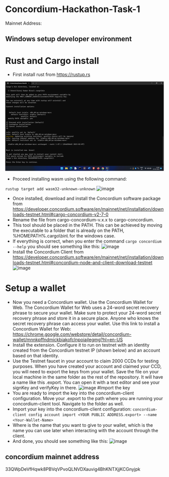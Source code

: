# Concordium-Hackathon-Task-1


Mainnet Address: 

## Windows setup developer environment

# Rust and Cargo install

- First install rust from https://rustup.rs

![image](Screenshot%20(43).png)

- Proceed installing wasm using the following command:

```rustup target add wasm32-unknown-unknown```
![image](Screenshot%20(56).png)
- Once installed, download and install the Concordium software package from https://developer.concordium.software/en/mainnet/net/installation/downloads-testnet.html#cargo-concordium-v2-7-0
- Rename the file from cargo-concordium-v.x.x to cargo-concordium.
- This tool should be placed in the PATH. This can be achieved by moving the executable to a folder that is already on the PATH, %HOMEPATH%\.cargo\bin\ for the windows case.
- If everything is correct, when you enter the command ```cargo concordium --help``` you should see something like this:
![image](Screenshot%20(60).png)
- Install the Concordium Client from https://developer.concordium.software/en/mainnet/net/installation/downloads-testnet.html#concordium-node-and-client-download-testnet
![image](Screenshot%20(65).png)

# Setup a wallet
- Now you need a Concordium wallet. Use the Concordium Wallet for Web. The Concordium Wallet for Web uses a 24-word secret recovery phrase to secure your wallet. Make sure to protect your 24-word secret recovery phrase and store it in a secure place. Anyone who knows the secret recovery phrase can access your wallet.
Use this link to install a Concordium Wallet for Web: https://chrome.google.com/webstore/detail/concordium-wallet/mnnkpffndmickbiakofclnpoiajlegmg?hl=en-US
- Install the extension. Configure it to run on testnet with an identity created from the Concordium testnet IP (shown below) and an account based on that identity.
- Use the Testnet faucet in your account to claim 2000 CCDs for testing purposes.
When you have created your account and claimed your CCD, you will need to export the keys from your wallet. Save the file on your local machine in the same folder as the rest of the repository. It will have a name like this  <YOUR PUBLIC ADDRESS>.export. You can open it with a text editor and see your signKey and verifyKey in there. 
![image](Screenshot_20230224_235930.png)
#Import the key
- You are ready to import the key into the concordium-client configuration. Move your <YOUR PUBLIC ADDRESS>.export to the path where you are running your concordium-client tool. Navigate to the folder as well.
- Import your key into the concordium-client configuration:
```concordium-client config account import <YOUR PUBLIC ADDRESS.export> --name <Your-Wallet-Name>```
- Where <Your-Wallet-Name> is the name that you want to give to your wallet, which is the name you can use later when interacting with the account through the client.
- And done, you should see something like this:
![image](Screenshot%20(64).png)

## concordium mainnet address

33QWpDeVfHqwk8PBVqVPvoQLNVDXauvig4BhKNTXjjKCGnyjpk
